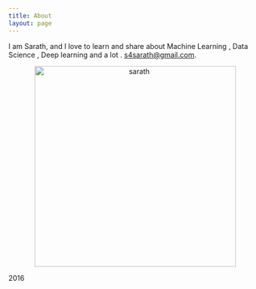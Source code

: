 ```yaml
---
title: About
layout: page
---
```


I am Sarath, and I love to learn and share about Machine Learning , Data Science , Deep learning
and a lot .
s4sarath@gmail.com.

<p style="text-align:center;">
<img src="{{site.url}}/assets/karma.jpg" height="400" width="400"
alt="sarath"><br>

2016
</p>


